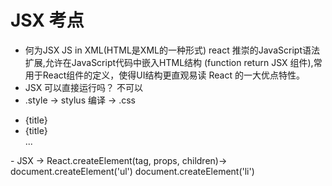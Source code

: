 # JSX 考点
- 何为JSX
    JS in XML(HTML是XML的一种形式)
    react 推崇的JavaScript语法扩展,允许在JavaScript代码中嵌入HTML结构
    (function return JSX 组件),常用于React组件的定义，使得UI结构更直观易读
    React 的一大优点特性。
- JSX 可以直接运行吗？
    不可以
- .style -> stylus 编译 -> .css
<ul>
    <li key = {todo.id}>{title}</li>
    <li key = {todo.id}>{title}</li>
    ...
</ul>
- JSX -> React.createElement(tag, props, children)->
    document.createElement('ul')
        document.createElement('li')

